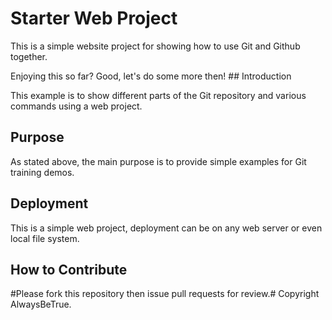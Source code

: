 #  Starter Web Project  

This is a simple website project for
showing how to use Git and Github together.

  Enjoying this so far? Good, let's do some more then! ## Introduction

This example is to show different parts
of the Git repository and various commands
using a web project.

## Purpose

As stated above, the main purpose is to
provide simple examples for Git training
demos.

## Deployment

This is a simple web project, deployment
can be on any web server or even local
file system.

## How to Contribute

#Please fork this repository then issue pull requests for review.# Copyright AlwaysBeTrue.